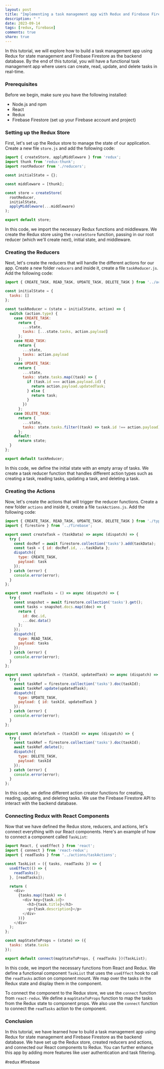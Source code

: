 ```yaml
---
layout: post
title: "Implementing a task management app with Redux and Firebase Firestore"
description: " "
date: 2023-09-14
tags: [redux, firebase]
comments: true
share: true
---
```


In this tutorial, we will explore how to build a task management app using Redux for state management and Firebase Firestore as the backend database. By the end of this tutorial, you will have a functional task management app where users can create, read, update, and delete tasks in real-time.

### Prerequisites

Before we begin, make sure you have the following installed:

- Node.js and npm
- React
- Redux
- Firebase Firestore (set up your Firebase account and project)

### Setting up the Redux Store

First, let's set up the Redux store to manage the state of our application. Create a new file `store.js` and add the following code:

```javascript
import { createStore, applyMiddleware } from 'redux';
import thunk from 'redux-thunk';
import rootReducer from './reducers';

const initialState = {};

const middleware = [thunk];

const store = createStore(
  rootReducer,
  initialState,
  applyMiddleware(...middleware)
);

export default store;
```

In this code, we import the necessary Redux functions and middleware. We create the Redux store using the `createStore` function, passing in our root reducer (which we'll create next), initial state, and middleware.

### Creating the Reducers

Next, let's create the reducers that will handle the different actions for our app. Create a new folder `reducers` and inside it, create a file `taskReducer.js`. Add the following code:

```javascript
import { CREATE_TASK, READ_TASK, UPDATE_TASK, DELETE_TASK } from '../actions/types';

const initialState = {
  tasks: []
};

const taskReducer = (state = initialState, action) => {
  switch (action.type) {
    case CREATE_TASK:
      return {
        ...state,
        tasks: [...state.tasks, action.payload]
      };
    case READ_TASK:
      return {
        ...state,
        tasks: action.payload
      };
    case UPDATE_TASK:
      return {
        ...state,
        tasks: state.tasks.map((task) => {
          if (task.id === action.payload.id) {
            return action.payload.updatedTask;
          } else {
            return task;
          }
        })
      };
    case DELETE_TASK:
      return {
        ...state,
        tasks: state.tasks.filter((task) => task.id !== action.payload)
      };
    default:
      return state;
  }
};

export default taskReducer;
```

In this code, we define the initial state with an empty array of tasks. We create a task reducer function that handles different action types such as creating a task, reading tasks, updating a task, and deleting a task.

### Creating the Actions

Now, let's create the actions that will trigger the reducer functions. Create a new folder `actions` and inside it, create a file `taskActions.js`. Add the following code:

```javascript
import { CREATE_TASK, READ_TASK, UPDATE_TASK, DELETE_TASK } from './types';
import { firestore } from '../firebase';

export const createTask = (taskData) => async (dispatch) => {
  try {
    const docRef = await firestore.collection('tasks').add(taskData);
    const task = { id: docRef.id, ...taskData };
    dispatch({
      type: CREATE_TASK,
      payload: task
    });
  } catch (error) {
    console.error(error);
  }
};

export const readTasks = () => async (dispatch) => {
  try {
    const snapshot = await firestore.collection('tasks').get();
    const tasks = snapshot.docs.map((doc) => {
      return {
        id: doc.id,
        ...doc.data()
      };
    });
    dispatch({
      type: READ_TASK,
      payload: tasks
    });
  } catch (error) {
    console.error(error);
  }
};

export const updateTask = (taskId, updatedTask) => async (dispatch) => {
  try {
    const taskRef = firestore.collection('tasks').doc(taskId);
    await taskRef.update(updatedTask);
    dispatch({
      type: UPDATE_TASK,
      payload: { id: taskId, updatedTask }
    });
  } catch (error) {
    console.error(error);
  }
};

export const deleteTask = (taskId) => async (dispatch) => {
  try {
    const taskRef = firestore.collection('tasks').doc(taskId);
    await taskRef.delete();
    dispatch({
      type: DELETE_TASK,
      payload: taskId
    });
  } catch (error) {
    console.error(error);
  }
};
```

In this code, we define different action creator functions for creating, reading, updating, and deleting tasks. We use the Firebase Firestore API to interact with the backend database.

### Connecting Redux with React Components

Now that we have defined the Redux store, reducers, and actions, let's connect everything with our React components. Here's an example of how to connect a component called `TaskList`:

```javascript
import React, { useEffect } from 'react';
import { connect } from 'react-redux';
import { readTasks } from '../actions/taskActions';

const TaskList = ({ tasks, readTasks }) => {
  useEffect(() => {
    readTasks();
  }, [readTasks]);

  return (
    <div>
      {tasks.map((task) => (
        <div key={task.id}>
          <h3>{task.title}</h3>
          <p>{task.description}</p>
        </div>
      ))}
    </div>
  );
};

const mapStateToProps = (state) => ({
  tasks: state.tasks
});

export default connect(mapStateToProps, { readTasks })(TaskList);
```

In this code, we import the necessary functions from React and Redux. We define a functional component `TaskList` that uses the `useEffect` hook to call the `readTasks` action on component mount. We map over the tasks in the Redux state and display them in the component.

To connect the component to the Redux store, we use the `connect` function from `react-redux`. We define a `mapStateToProps` function to map the tasks from the Redux state to component props. We also use the `connect` function to connect the `readTasks` action to the component.

### Conclusion

In this tutorial, we have learned how to build a task management app using Redux for state management and Firebase Firestore as the backend database. We have set up the Redux store, created reducers and actions, and connected our React components to Redux. You can further enhance this app by adding more features like user authentication and task filtering.

#redux #firebase